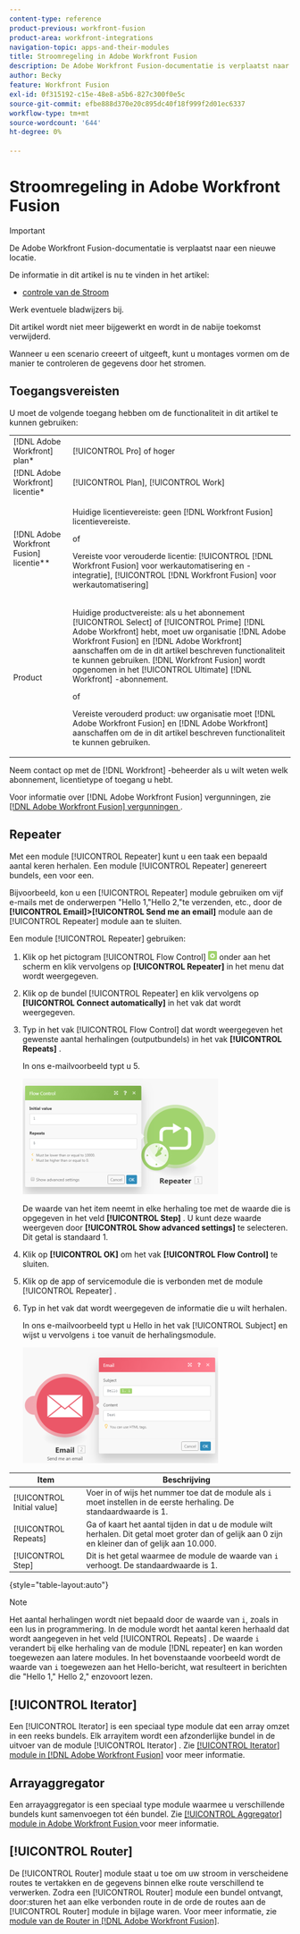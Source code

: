 ```yaml
---
content-type: reference
product-previous: workfront-fusion
product-area: workfront-integrations
navigation-topic: apps-and-their-modules
title: Stroomregeling in Adobe Workfront Fusion
description: De Adobe Workfront Fusion-documentatie is verplaatst naar een nieuwe locatie. Dit artikel is vervangen, maar bevat een koppeling naar het nieuwe artikel dat deze functionaliteit behandelt.
author: Becky
feature: Workfront Fusion
exl-id: 0f315192-c15e-48e8-a5b6-827c300f0e5c
source-git-commit: efbe888d370e20c895dc40f18f999f2d01ec6337
workflow-type: tm+mt
source-wordcount: '644'
ht-degree: 0%

---
```


# Stroomregeling in Adobe Workfront Fusion

>[!IMPORTANT]
>
>De Adobe Workfront Fusion-documentatie is verplaatst naar een nieuwe locatie.
>
>De informatie in dit artikel is nu te vinden in het artikel:
>
>* [ controle van de Stroom ](https://experienceleague.adobe.com/docs/workfront-fusion/using/references/apps-and-their-modules/tools-and-transformers/flow-control.html)
>
>Werk eventuele bladwijzers bij.
>
>Dit artikel wordt niet meer bijgewerkt en wordt in de nabije toekomst verwijderd.

Wanneer u een scenario creeert of uitgeeft, kunt u montages vormen om de manier te controleren de gegevens door het stromen.

## Toegangsvereisten

U moet de volgende toegang hebben om de functionaliteit in dit artikel te kunnen gebruiken:

<table style="table-layout:auto"> 
 <col> 
 <col> 
 <tbody> 
  <tr> 
   <td role="rowheader">[!DNL Adobe Workfront] plan*</td>
  <td> <p>[!UICONTROL Pro] of hoger</p> </td>
  </tr> 
  <tr data-mc-conditions=""> 
   <td role="rowheader">[!DNL Adobe Workfront] licentie*</td>
   <td> <p>[!UICONTROL Plan], [!UICONTROL Work]</p> </td> 
  </tr> 
  <tr> 
   <td role="rowheader">[!DNL Adobe Workfront Fusion] licentie**</td> 
   <td>
   <p>Huidige licentievereiste: geen [!DNL Workfront Fusion] licentievereiste.</p>
   <p>of</p>
   <p>Vereiste voor verouderde licentie: [!UICONTROL [!DNL Workfront Fusion] voor werkautomatisering en -integratie], [!UICONTROL [!DNL Workfront Fusion] voor werkautomatisering]</p>
   </td> 
  </tr> 
  <tr> 
   <td role="rowheader">Product</td> 
   <td>
   <p>Huidige productvereiste: als u het abonnement [!UICONTROL Select] of [!UICONTROL Prime] [!DNL Adobe Workfront] hebt, moet uw organisatie [!DNL Adobe Workfront Fusion] en [!DNL Adobe Workfront] aanschaffen om de in dit artikel beschreven functionaliteit te kunnen gebruiken. [!DNL Workfront Fusion] wordt opgenomen in het [!UICONTROL Ultimate] [!DNL Workfront] -abonnement.</p>
   <p>of</p>
   <p>Vereiste verouderd product: uw organisatie moet [!DNL Adobe Workfront Fusion] en [!DNL Adobe Workfront] aanschaffen om de in dit artikel beschreven functionaliteit te kunnen gebruiken.</p>
   </td> 
  </tr> 
 </tbody> 
</table>

Neem contact op met de [!DNL Workfront] -beheerder als u wilt weten welk abonnement, licentietype of toegang u hebt.

Voor informatie over [!DNL Adobe Workfront Fusion] vergunningen, zie [[!DNL Adobe Workfront Fusion]  vergunningen ](../../workfront-fusion/get-started/license-automation-vs-integration.md).

## Repeater

Met een module [!UICONTROL Repeater] kunt u een taak een bepaald aantal keren herhalen. Een module [!UICONTROL Repeater] genereert bundels, een voor een.

Bijvoorbeeld, kon u een [!UICONTROL Repeater] module gebruiken om vijf e-mails met de onderwerpen &quot;Hello 1,&quot;Hello 2,&quot;te verzenden, etc., door de **[!UICONTROL Email]>[!UICONTROL Send me an email]** module aan de [!UICONTROL Repeater] module aan te sluiten.

Een module [!UICONTROL Repeater] gebruiken:

1. Klik op het pictogram [!UICONTROL Flow Control] ![](assets/flow-control-icon.gif) onder aan het scherm en klik vervolgens op **[!UICONTROL Repeater]** in het menu dat wordt weergegeven.
1. Klik op de bundel [!UICONTROL Repeater] en klik vervolgens op **[!UICONTROL Connect automatically]** in het vak dat wordt weergegeven.
1. Typ in het vak [!UICONTROL Flow Control] dat wordt weergegeven het gewenste aantal herhalingen (outputbundels) in het vak **[!UICONTROL Repeats]** .

   In ons e-mailvoorbeeld typt u 5.

   ![](assets/repeater-2-350x207.png)

   De waarde van het item neemt in elke herhaling toe met de waarde die is opgegeven in het veld **[!UICONTROL Step]** . U kunt deze waarde weergeven door **[!UICONTROL Show advanced settings]** te selecteren. Dit getal is standaard 1.

1. Klik op **[!UICONTROL OK]** om het vak **[!UICONTROL Flow Control]** te sluiten.

1. Klik op de app of servicemodule die is verbonden met de module [!UICONTROL Repeater] .
1. Typ in het vak dat wordt weergegeven de informatie die u wilt herhalen.

   In ons e-mailvoorbeeld typt u Hello in het vak [!UICONTROL Subject] en wijst u vervolgens `i` toe vanuit de herhalingsmodule.

   ![](assets/repeater-3-350x207.png)

| Item | Beschrijving |
|---|---|
| [!UICONTROL Initial value] | Voer in of wijs het nummer toe dat de module als `i` moet instellen in de eerste herhaling. De standaardwaarde is 1. |
| [!UICONTROL Repeats] | Ga of kaart het aantal tijden in dat u de module wilt herhalen. Dit getal moet groter dan of gelijk aan 0 zijn en kleiner dan of gelijk aan 10.000. |
| [!UICONTROL Step] | Dit is het getal waarmee de module de waarde van `i` verhoogt. De standaardwaarde is 1. |

{style="table-layout:auto"}

>[!NOTE]
>
>Het aantal herhalingen wordt niet bepaald door de waarde van `i`, zoals in een lus in programmering. In de module wordt het aantal keren herhaald dat wordt aangegeven in het veld [!UICONTROL Repeats] . De waarde `i` verandert bij elke herhaling van de module [!DNL repeater] en kan worden toegewezen aan latere modules. In het bovenstaande voorbeeld wordt de waarde van `i` toegewezen aan het Hello-bericht, wat resulteert in berichten die &quot;Hello 1,&quot; Hello 2,&quot; enzovoort lezen.

## [!UICONTROL Iterator]

Een [!UICONTROL Iterator] is een speciaal type module dat een array omzet in een reeks bundels. Elk arrayitem wordt een afzonderlijke bundel in de uitvoer van de module [!UICONTROL Iterator] . Zie [[!UICONTROL Iterator] module in  [!DNL Adobe Workfront Fusion]](../../workfront-fusion/modules/iterator-module.md) voor meer informatie.

## Arrayaggregator

Een arrayaggregator is een speciaal type module waarmee u verschillende bundels kunt samenvoegen tot één bundel. Zie [[!UICONTROL Aggregator] module in Adobe Workfront Fusion ](../../workfront-fusion/modules/aggregator-module.md) voor meer informatie.

## [!UICONTROL Router]

De [!UICONTROL Router] module staat u toe om uw stroom in verscheidene routes te vertakken en de gegevens binnen elke route verschillend te verwerken. Zodra een [!UICONTROL Router] module een bundel ontvangt, door:sturen het aan elke verbonden route in de orde de routes aan de [!UICONTROL Router] module in bijlage waren. Voor meer informatie, zie [ module van de Router in  [!DNL Adobe Workfront Fusion]](../../workfront-fusion/modules/router-module.md).

<!--
<div data-mc-conditions="QuicksilverOrClassic.Draft mode">
<h2>Directives</h2>
<p>The error handling directives allow you to control how your scenario reacts to errors. For more information, see <a href="../../workfront-fusion/errors/advanced-error-handling.md" class="MCXref xref">Advanced error handling in Adobe Workfront Fusion</a> and <a href="../../workfront-fusion/errors/directives-for-error-handling.md" class="MCXref xref">Directives for error handling in Adobe Workfront Fusion</a>.</p>
</div>
-->
